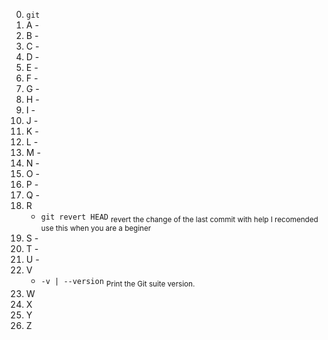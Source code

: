 0. `git`
1. A -
2. B -
3. C -
4. D -
5. E -
6. F -
7. G -
8. H -
9. I -
10. J -
11. K -
12. L -
13. M -
14. N -
15. O -
16. P -
17. Q -
18. R
     - `git revert HEAD` <sub>revert the change of the last commit with help I recomended use this
                           when you are a beginer</sub>     
20. S -
21. T -
22. U -
23. V
    - `-v | --version` <sub>Print the Git suite version.
21. W 
22. X
23. Y
24. Z

